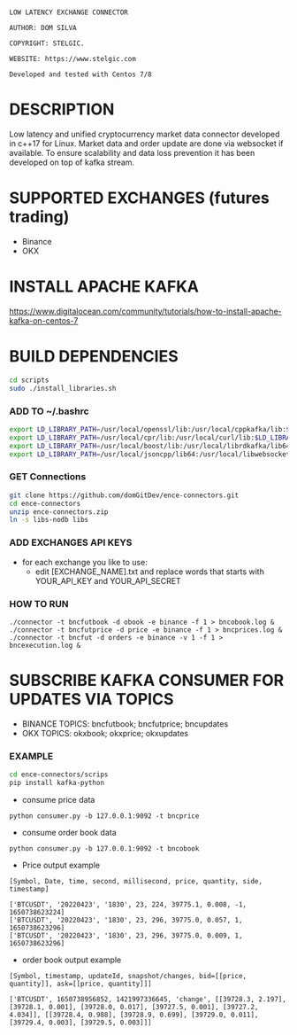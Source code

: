 # ##########################################################

    LOW LATENCY EXCHANGE CONNECTOR

    AUTHOR: DOM SILVA

    COPYRIGHT: STELGIC.

    WEBSITE: https://www.stelgic.com

    Developed and tested with Centos 7/8

# ##########################################################

# DESCRIPTION

Low latency and unified cryptocurrency market data connector developed in c++17 for Linux.
Market data and order update are done via websocket if available. To ensure scalability and data loss prevention it has been developed on top of kafka stream. 

# SUPPORTED EXCHANGES (futures trading) 

- Binance
- OKX

# INSTALL APACHE KAFKA

https://www.digitalocean.com/community/tutorials/how-to-install-apache-kafka-on-centos-7


# BUILD DEPENDENCIES

``` bash
cd scripts
sudo ./install_libraries.sh
```

### ADD TO ~/.bashrc

``` bash
export LD_LIBRARY_PATH=/usr/local/openssl/lib:/usr/local/cppkafka/lib:$LD_LIBRARY_PATH
export LD_LIBRARY_PATH=/usr/local/cpr/lib:/usr/local/curl/lib:$LD_LIBRARY_PATH
export LD_LIBRARY_PATH=/usr/local/boost/lib:/usr/local/librdkafka/lib64:$LD_LIBRARY_PATH
export LD_LIBRARY_PATH=/usr/local/jsoncpp/lib64:/usr/local/libwebsockets/lib:$LD_LIBRARY_PATH
```

### GET Connections

``` bash
git clone https://github.com/domGitDev/ence-connectors.git 
cd ence-connectors
unzip ence-connectors.zip
ln -s libs-nodb libs
```

### ADD EXCHANGES API KEYS

- for each exchange you like to use:
    - edit [EXCHANGE_NAME].txt and replace words that starts with YOUR_API_KEY and  YOUR_API_SECRET


### HOW TO RUN

```
./connector -t bncfutbook -d obook -e binance -f 1 > bncobook.log &
./connector -t bncfutprice -d price -e binance -f 1 > bncprices.log &
./connector -t bncfut -d orders -e binance -v 1 -f 1 > bncexecution.log &
```

# SUBSCRIBE KAFKA CONSUMER FOR UPDATES VIA TOPICS

- BINANCE TOPICS: bncfutbook; bncfutprice; bncupdates
- OKX TOPICS: okxbook; okxprice; okxupdates


### EXAMPLE

``` bash
cd ence-connectors/scrips
pip install kafka-python
```
- consume price data
```
python consumer.py -b 127.0.0.1:9092 -t bncprice
```

- consume order book data
```
python consumer.py -b 127.0.0.1:9092 -t bncobook
```

- Price output example
```
[Symbol, Date, time, second, millisecond, price, quantity, side, timestamp]
```
```
['BTCUSDT', '20220423', '1830', 23, 224, 39775.1, 0.008, -1, 1650738623224]
['BTCUSDT', '20220423', '1830', 23, 296, 39775.0, 0.057, 1, 1650738623296]
['BTCUSDT', '20220423', '1830', 23, 296, 39775.0, 0.009, 1, 1650738623296]
```

- order book output example
```
[Symbol, timestamp, updateId, snapshot/changes, bid=[[price, quantity]], ask=[[price, quantity]]]
```

```
['BTCUSDT', 1650738956852, 1421997336645, 'change', [[39728.3, 2.197], [39728.1, 0.001], [39728.0, 0.017], [39727.5, 0.001], [39727.2, 4.034]], [[39728.4, 0.988], [39728.9, 0.699], [39729.0, 0.011], [39729.4, 0.003], [39729.5, 0.003]]]
```

